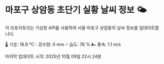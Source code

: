 
# 마포구 상암동 초단기 실황 날씨 정보 🌤️

이 리포지토리는 기상청 API를 사용하여 서울 마포구 상암동의 날씨 정보를 업데이트합니다. 

🌡️ 기온: 18.9 ℃
💧 강수량: 0 mm
💦 습도: 76 %
🌬️ 풍속: 1.1 m/s

마지막 업데이트 시각: 2025년 10월 09일 22시 24분    
